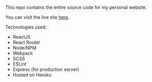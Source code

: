 This repo contains the entire source code for my personal website.

You can visit the live site [here](https://timstoddard.me).

Technologies used:
* ReactJS
* React Router
* Node/NPM
* Webpack
* SCSS
* ESLint
* Express (for production server)
* Hosted on Heroku
